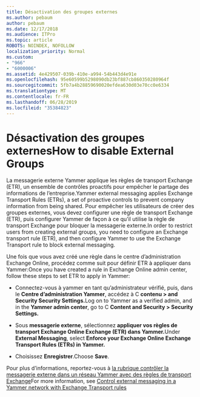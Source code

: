 ```yaml
---
title: Désactivation des groupes externes
ms.author: pebaum
author: pebaum
ms.date: 12/17/2018
ms.audience: ITPro
ms.topic: article
ROBOTS: NOINDEX, NOFOLLOW
localization_priority: Normal
ms.custom:
- "966"
- "6000006"
ms.assetid: 4e429507-039b-410e-a994-54b443d4e91e
ms.openlocfilehash: 95e60599b5298090db23bf887cb860350280964f
ms.sourcegitcommit: 5fb7a4b28859690020efdea630d03e70cc0e6334
ms.translationtype: MT
ms.contentlocale: fr-FR
ms.lasthandoff: 06/28/2019
ms.locfileid: "35384823"
---
```

# <a name="how-to-disable-external-groups"></a><span data-ttu-id="39dba-102">Désactivation des groupes externes</span><span class="sxs-lookup"><span data-stu-id="39dba-102">How to disable External Groups</span></span>

<span data-ttu-id="39dba-103">La messagerie externe Yammer applique les règles de transport Exchange (ETR), un ensemble de contrôles proactifs pour empêcher le partage des informations de l’entreprise.</span><span class="sxs-lookup"><span data-stu-id="39dba-103">Yammer external messaging applies Exchange Transport Rules (ETRs), a set of proactive controls to prevent company information from being shared.</span></span> <span data-ttu-id="39dba-104">Pour empêcher les utilisateurs de créer des groupes externes, vous devez configurer une règle de transport Exchange (ETR), puis configurer Yammer de façon à ce qu’il utilise la règle de transport Exchange pour bloquer la messagerie externe.</span><span class="sxs-lookup"><span data-stu-id="39dba-104">In order to restrict users from creating external groups, you need to configure an Exchange transport rule (ETR), and then configure Yammer to use the Exchange Transport rule to block external messaging.</span></span>
  
<span data-ttu-id="39dba-105">Une fois que vous avez créé une règle dans le centre d’administration Exchange Online, procédez comme suit pour définir ETR à appliquer dans Yammer:</span><span class="sxs-lookup"><span data-stu-id="39dba-105">Once you have created a rule in Exchange Online admin center, follow these steps to set ETR to apply in Yammer:</span></span>
  
- <span data-ttu-id="39dba-106">Connectez-vous à yammer en tant qu’administrateur vérifié, puis, dans le **Centre d’administration Yammer**, accédez à C **contenu \> and Security Security Settings.**</span><span class="sxs-lookup"><span data-stu-id="39dba-106">Log on to Yammer as a verified admin, and in the **Yammer admin center**, go to C **Content and Security \> Security Settings.**</span></span>

- <span data-ttu-id="39dba-107">Sous **messagerie externe**, sélectionnez **appliquer vos règles de transport Exchange Online Exchange (ETR) dans Yammer.**</span><span class="sxs-lookup"><span data-stu-id="39dba-107">Under **External Messaging**, select **Enforce your Exchange Online Exchange Transport Rules (ETRs) in Yammer.**</span></span>

- <span data-ttu-id="39dba-108">Choisissez **Enregistrer**.</span><span class="sxs-lookup"><span data-stu-id="39dba-108">Choose **Save**.</span></span>

<span data-ttu-id="39dba-109">Pour plus d’informations, reportez-vous à [la rubrique contrôler la messagerie externe dans un réseau Yammer avec des règles de transport Exchange](https://support.office.com/article/Control-external-messaging-in-a-Yammer-network-with-Exchange-Transport-Rules-f8fd6403-c8f3-4307-9230-65304d6000d9)</span><span class="sxs-lookup"><span data-stu-id="39dba-109">For more information, see [Control external messaging in a Yammer network with Exchange Transport rules](https://support.office.com/article/Control-external-messaging-in-a-Yammer-network-with-Exchange-Transport-Rules-f8fd6403-c8f3-4307-9230-65304d6000d9)</span></span>
  